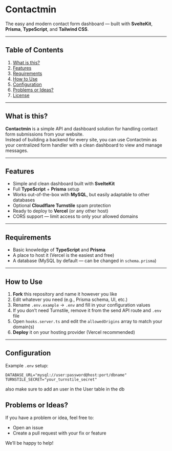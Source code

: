 # Contactmin

The easy and modern contact form dashboard — built with **SvelteKit**, **Prisma**, **TypeScript**, and **Tailwind CSS**.

---

## Table of Contents
1. [What is this?](#what-is-this)
2. [Features](#features)
3. [Requirements](#requirements)
4. [How to Use](#how-to-use)
5. [Configuration](#configuration)
7. [Problems or Ideas?](#problems-or-ideas)
8. [License](#license)

---

## What is this?

**Contactmin** is a simple API and dashboard solution for handling contact form submissions from your website.  
Instead of building a backend for every site, you can use Contactmin as your centralized form handler with a clean dashboard to view and manage messages.

---

## Features

- Simple and clean dashboard built with **SvelteKit**
- Full **TypeScript** + **Prisma** setup
- Works out-of-the-box with **MySQL**, but easily adaptable to other databases
- Optional **Cloudflare Turnstile** spam protection
- Ready to deploy to **Vercel** (or any other host)
- CORS support — limit access to only your allowed domains

---

## Requirements

- Basic knowledge of **TypeScript** and **Prisma**
- A place to host it (Vercel is the easiest and free)
- A database (MySQL by default — can be changed in `schema.prisma`)

---

## How to Use

1. **Fork** this repository and name it however you like  
2. Edit whatever you need (e.g., Prisma schema, UI, etc.)
3. Rename `.env.example` → `.env` and fill in your configuration values
4. If you don’t need Turnstile, remove it from the send API route and `.env` file
5. Open `hooks.server.ts` and edit the `allowedOrigins` array to match your domain(s)
6. **Deploy** it on your hosting provider (Vercel recommended)

---

## Configuration

Example `.env` setup:

```env
DATABASE_URL="mysql://user:password@host:port/dbname"
TURNSTILE_SECRET="your_turnstile_secret"
```

also make sure to add an user in the User table in the db


## Problems or Ideas?

If you have a problem or idea, feel free to:

- Open an issue
- Create a pull request with your fix or feature

We’ll be happy to help!

